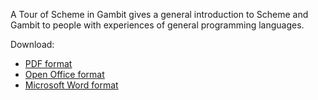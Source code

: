 A Tour of Scheme in Gambit gives a general introduction to Scheme and
Gambit to people with experiences of general programming languages.

Download:

  - [PDF format](media:A%20Tour%20of%20Scheme%20in%20Gambit.pdf.md)
  - [Open Office
    format](media:A%20Tour%20of%20Scheme%20in%20Gambit.odf.md)
  - [Microsoft Word
    format](media:A%20Tour%20of%20Scheme%20in%20Gambit.doc.md)
